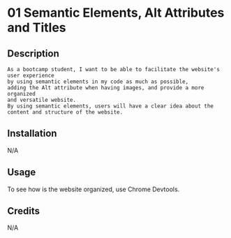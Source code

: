# 01 Semantic Elements, Alt Attributes and Titles


## Description

```
As a bootcamp student, I want to be able to facilitate the website's user experience
by using semantic elements in my code as much as possible, 
adding the Alt attribute when having images, and provide a more organized
and versatile website. 
By using semantic elements, users will have a clear idea about the content and structure of the website. 
```

## Installation
N/A


## Usage
To see how is the website organized, use Chrome Devtools. 

## Credits
N/A


